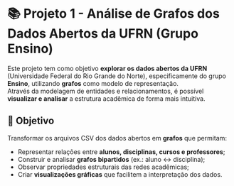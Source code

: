# 📚 Projeto 1 - Análise de Grafos dos Dados Abertos da UFRN (Grupo Ensino)

Este projeto tem como objetivo **explorar os dados abertos da UFRN** (Universidade Federal do Rio Grande do Norte), especificamente do grupo **Ensino**, utilizando **grafos** como modelo de representação.  
Através da modelagem de entidades e relacionamentos, é possível **visualizar e analisar** a estrutura acadêmica de forma mais intuitiva.

## 🚀 Objetivo

Transformar os arquivos CSV dos dados abertos em **grafos** que permitam:
- Representar relações entre **alunos, disciplinas, cursos e professores**;
- Construir e analisar **grafos bipartidos** (ex.: aluno ↔ disciplina);
- Observar propriedades estruturais das redes acadêmicas;
- Criar **visualizações gráficas** que facilitem a interpretação dos dados.
